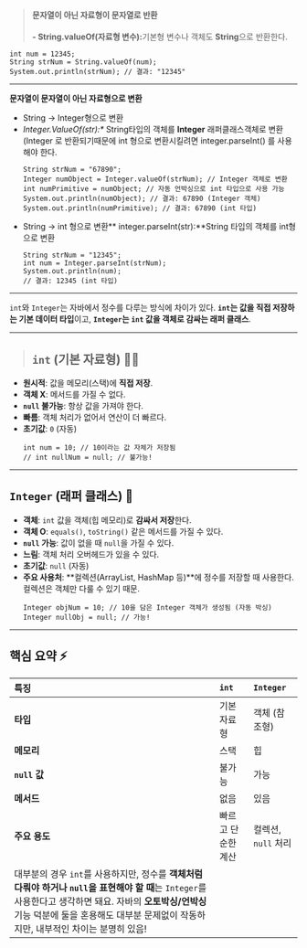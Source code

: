 <blockquote>
<h4 id="문자열이-아닌-자료형이-문자열로-반환">문자열이 아닌 자료형이 문자열로 반환</h4>
<p><strong>- String.valueOf(자료형 변수):</strong>기본형 변수나 객체도 <strong>String</strong>으로 반환한다.</p>
</blockquote>
<pre><code class="language-java">int num = 12345;
String strNum = String.valueOf(num); 
System.out.println(strNum); // 결과: &quot;12345&quot;</code></pre>
<hr />
<p><strong>문자열이 문자열이 아닌 자료형으로 변환</strong></p>
<ul>
<li>String -&gt; Integer형으로 변환</li>
<li><em>Integer.ValueOf(str):*</em> String타입의 객체를 <strong>Integer</strong> 래퍼클래스객체로 변환(Integer 로 반환되기때문에 int 형으로 변환시킬려면 integer.parseInt() 를 사용해야 한다.<pre><code class="language-java">String strNum = &quot;67890&quot;;
Integer numObject = Integer.valueOf(strNum); // Integer 객체로 변환
int numPrimitive = numObject; // 자동 언박싱으로 int 타입으로 사용 가능
System.out.println(numObject); // 결과: 67890 (Integer 객체)
System.out.println(numPrimitive); // 결과: 67890 (int 타입)</code></pre>
</li>
<li>String -&gt; int 형으로 변환**
integer.parseInt(str):**String 타입의 객체를 int형으로 변환<pre><code class="language-java">String strNum = &quot;12345&quot;;
int num = Integer.parseInt(strNum);
System.out.println(num); 
// 결과: 12345 (int 타입)</code></pre>
</li>
</ul>
<hr />
<p><code>int</code>와 <code>Integer</code>는 자바에서 정수를 다루는 방식에 차이가 있다. <strong><code>int</code>는 값을 직접 저장하는 기본 데이터 타입</strong>이고, <strong><code>Integer</code>는 <code>int</code> 값을 객체로 감싸는 래퍼 클래스</strong>.</p>
<hr />
<blockquote>
<h2 id="int-기본-자료형-🧑💻"><code>int</code> (기본 자료형) 🧑‍💻</h2>
</blockquote>
<ul>
<li><strong>원시적</strong>: 값을 메모리(스택)에 <strong>직접 저장</strong>.</li>
<li><strong>객체 X</strong>: 메서드를 가질 수 없다.</li>
<li><strong><code>null</code> 불가능</strong>: 항상 값을 가져야 한다.</li>
<li><strong>빠름</strong>: 객체 처리가 없어서 연산이 더 빠르다.</li>
<li><strong>초기값</strong>: <code>0</code> (자동)<!-- end list -->
<pre><code class="language-java">int num = 10; // 10이라는 값 자체가 저장됨
// int nullNum = null; // 불가능!</code></pre>
</li>
</ul>
<hr />
<h2 id="integer-래퍼-클래스-🎁"><code>Integer</code> (래퍼 클래스) 🎁</h2>
<ul>
<li><strong>객체</strong>: <code>int</code> 값을 객체(힙 메모리)로 <strong>감싸서 저장</strong>한다.</li>
<li><strong>객체 O</strong>: <code>equals()</code>, <code>toString()</code> 같은 메서드를 가질 수 있다.</li>
<li><strong><code>null</code> 가능</strong>: 값이 없을 때 <code>null</code>을 가질 수 있다.</li>
<li><strong>느림</strong>: 객체 처리 오버헤드가 있을 수 있다.</li>
<li><strong>초기값</strong>: <code>null</code> (자동)</li>
<li><strong>주요 사용처</strong>: **컬렉션(ArrayList, HashMap 등)**에 정수를 저장할 때 사용한다. 컬렉션은 객체만 다룰 수 있기 때문.<!-- end list -->
<pre><code class="language-java">Integer objNum = 10; // 10을 담은 Integer 객체가 생성됨 (자동 박싱)
Integer nullObj = null; // 가능!</code></pre>
</li>
</ul>
<hr />
<h2 id="핵심-요약-⚡️">핵심 요약 ⚡️</h2>
<table>
<thead>
<tr>
<th align="left">특징</th>
<th align="left"><code>int</code></th>
<th align="left"><code>Integer</code></th>
</tr>
</thead>
<tbody><tr>
<td align="left"><strong>타입</strong></td>
<td align="left">기본 자료형</td>
<td align="left">객체 (참조형)</td>
</tr>
<tr>
<td align="left"><strong>메모리</strong></td>
<td align="left">스택</td>
<td align="left">힙</td>
</tr>
<tr>
<td align="left"><strong><code>null</code> 값</strong></td>
<td align="left">불가능</td>
<td align="left">가능</td>
</tr>
<tr>
<td align="left"><strong>메서드</strong></td>
<td align="left">없음</td>
<td align="left">있음</td>
</tr>
<tr>
<td align="left"><strong>주요 용도</strong></td>
<td align="left">빠르고 단순한 계산</td>
<td align="left">컬렉션, <code>null</code> 처리</td>
</tr>
<tr>
<td align="left">대부분의 경우 <code>int</code>를 사용하지만, 정수를 <strong>객체처럼 다뤄야 하거나 <code>null</code>을 표현해야 할 때</strong>는 <code>Integer</code>를 사용한다고 생각하면 돼요. 자바의 <strong>오토박싱/언박싱</strong> 기능 덕분에 둘을 혼용해도 대부분 문제없이 작동하지만, 내부적인 차이는 분명히 있음!</td>
<td align="left"></td>
<td align="left"></td>
</tr>
</tbody></table>